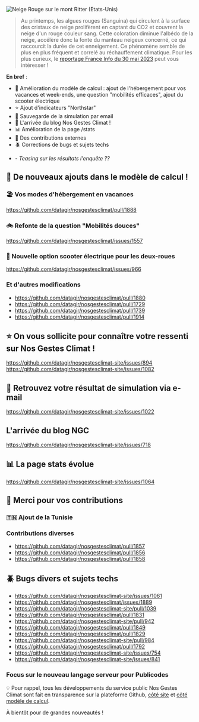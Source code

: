 ![Neige Rouge sur le mont Ritter (Etats-Unis)](https://upload.wikimedia.org/wikipedia/commons/thumb/d/d3/170828-FS-Inyo-PRW-001-MountRitter_%2836217539154%29.jpg/640px-170828-FS-Inyo-PRW-001-MountRitter_%2836217539154%29.jpg)

> Au printemps, les algues rouges (Sanguina) qui circulent à la surface des cristaux de neige prolifèrent en captant du CO2 et couvrent la neige d'un rouge couleur sang. Cette coloration diminue l'albédo de la neige, accélère donc la fonte du manteau neigeux concerné, ce qui raccourcit la durée de cet enneigement. Ce phénomène semble de plus en plus fréquent et correlé au réchauffement climatique. Pour les plus curieux, le [reportage France Info du 30 mai 2023](https://www.francetvinfo.fr/monde/environnement/environnement-la-neige-rouge-de-plus-en-plus-presente-sur-les-glaciers-du-monde_5857430.html) peut vous intéresser !

**En bref** :

- 🧮 Amélioration du modèle de calcul : ajout de l'hébergement pour vos vacances et week-ends, une question "mobilités efficaces", ajout du scooter électrique
- ⭐️ Ajout d'indicateurs "Northstar"
- 💌 Sauvegarde de la simulation par email
- 📝 L'arrivée du blog Nos Gestes Climat !
- 📊 Amélioration de la page /stats
- 🫶 Des contributions externes
- 🪲 Corrections de bugs et sujets techs

* _- Teasing sur les résultats l'enquête ??_

## 🧮 De nouveaux ajouts dans le modèle de calcul !

### 🏖️ Vos modes d'hébergement en vacances

https://github.com/datagir/nosgestesclimat/pull/1888

### 🚲 Refonte de la question "Mobilités douces"

https://github.com/datagir/nosgestesclimat/issues/1557

### 🛵 Nouvelle option scooter électrique pour les deux-roues

https://github.com/datagir/nosgestesclimat/issues/966

### Et d'autres modifications

- https://github.com/datagir/nosgestesclimat/pull/1880
- https://github.com/datagir/nosgestesclimat/pull/1729
- https://github.com/datagir/nosgestesclimat/pull/1739
- https://github.com/datagir/nosgestesclimat/pull/1914

## ⭐️ On vous sollicite pour connaître votre ressenti sur Nos Gestes Climat !

https://github.com/datagir/nosgestesclimat-site/issues/894
https://github.com/datagir/nosgestesclimat-site/issues/1082

## 💌 Retrouvez votre résultat de simulation via e-mail

https://github.com/datagir/nosgestesclimat-site/issues/1022

## L'arrivée du blog NGC

https://github.com/datagir/nosgestesclimat-site/issues/718

## 📊 La page stats évolue

https://github.com/datagir/nosgestesclimat-site/issues/1064

## 🫶 Merci pour vos contributions

### 🇹🇳 Ajout de la Tunisie

### Contributions diverses

- https://github.com/datagir/nosgestesclimat/pull/1857
- https://github.com/datagir/nosgestesclimat/pull/1856
- https://github.com/datagir/nosgestesclimat/pull/1858

## 🪲 Bugs divers et sujets techs

- https://github.com/datagir/nosgestesclimat-site/issues/1061
- https://github.com/datagir/nosgestesclimat/issues/1889
- https://github.com/datagir/nosgestesclimat-site/pull/1039
- https://github.com/datagir/nosgestesclimat/pull/1831
- https://github.com/datagir/nosgestesclimat-site/pull/942
- https://github.com/datagir/nosgestesclimat/pull/1849
- https://github.com/datagir/nosgestesclimat/pull/1829
- https://github.com/datagir/nosgestesclimat-site/pull/984
- https://github.com/datagir/nosgestesclimat/pull/1792
- https://github.com/datagir/nosgestesclimat-site/issues/754
- https://github.com/datagir/nosgestesclimat-site/issues/841

### Focus sur le nouveau langage serveur pour Publicodes

💡 Pour rappel, tous les développements du service public Nos Gestes Climat sont fait en transparence sur la plateforme Github, [côté site](https://github.com/datagir/nosgestesclimat-site/) et [côté modèle de calcul](https://github.com/datagir/nosgestesclimat).

À bientôt pour de grandes nouveautés !
